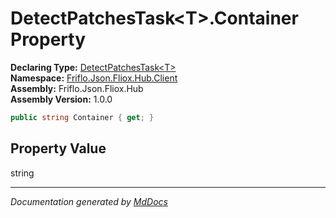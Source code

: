﻿<!--  
  <auto-generated>   
    The contents of this file were generated by a tool.  
    Changes to this file may be list if the file is regenerated  
  </auto-generated>   
-->

# DetectPatchesTask\<T\>.Container Property

**Declaring Type:** [DetectPatchesTask\<T\>](../index.md)  
**Namespace:** [Friflo.Json.Fliox.Hub.Client](../../index.md)  
**Assembly:** Friflo.Json.Fliox.Hub  
**Assembly Version:** 1.0.0

```csharp
public string Container { get; }
```

## Property Value

string

___

*Documentation generated by [MdDocs](https://github.com/ap0llo/mddocs)*
